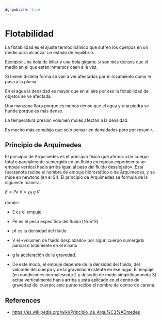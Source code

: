```yaml
---
dg-publish: true
---
```


# Flotabilidad

La flotabilidad es el ajuste termodinámico que sufren los cuerpos en un medio para alcanzar un estado de equilibrio.

Ejemplo: Una bola de billar y una bola gigante si son más densos que el medio en el que están inmersos caen a la vez.

Si tienen distinta forma se van a ver afectados por el rozamiento como le pasa a la pluma.

En el agua la densidad es mayor que en el aire por eso la flotabilidad de objetos se ve afectada.

Una manzana flora porque es menos denso que el agua y una piedra se hunde porque es más denso.

La temperatura presión volumen moles afectan a la densidad.

Es mucho más complejo que solo pensar en densidades pero por resumir...

## Principio de Arquímedes
El principio de Arquímedes es el principio físico que afirma: «Un cuerpo total o parcialmente sumergido en un fluido en reposo experimenta un empuje vertical hacia arriba igual al peso del fluido desalojado». Esta fuerzanota recibe el nombre de empuje hidrostático o de Arquímedes, y se mide en newtons (en el SI). El principio de Arquímedes se formula de la siguiente manera: 

$\displaystyle E=Pe\;V=\rho _{\text{f}}\;g\;V\;$

donde:
- E es el empuje
- Pe es el peso específico del fluido [N/m^3]
- ρf es la densidad del fluido
- V el «volumen de fluido desplazado» por algún cuerpo sumergido parcial o totalmente en el mismo
- g la aceleración de la gravedad. 

- De este modo, el empuje depende de la densidad del fluido, del volumen del cuerpo y de la gravedad existente en ese lugar. El empuje (en condiciones normalesnota 2​ y descrito de modo simplificadonota 3​) actúa verticalmente hacia arriba y está aplicado en el centro de gravedad del cuerpo; este punto recibe el nombre de centro de carena. 


## References
- https://es.wikipedia.org/wiki/Principio_de_Arqu%C3%ADmedes